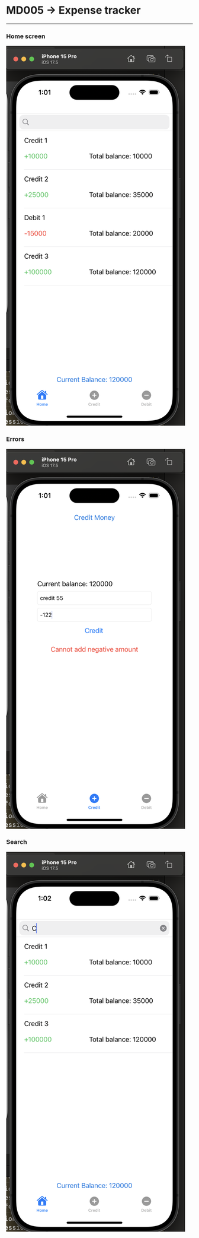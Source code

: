 # MD005 -> Expense tracker

---

### Home screen
![home](./screenshots/home.png)

### Errors
![error](./screenshots/error.png)

### Search
![search](./screenshots/search.png)
